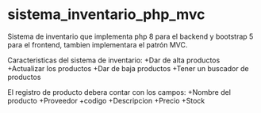 # sistema_inventario_php_mvc
Sistema de inventario que implementa php 8 para el backend y bootstrap 5 para el frontend, tambien implementara el patrón MVC.

Caracteristicas del sistema de inventario:
+Dar de alta productos
+Actualizar los productos
+Dar de baja productos
+Tener un buscador de productos

El registro de producto debera contar con los campos:
+Nombre del producto
+Proveedor
+codigo
+Descripcion
+Precio
+Stock
